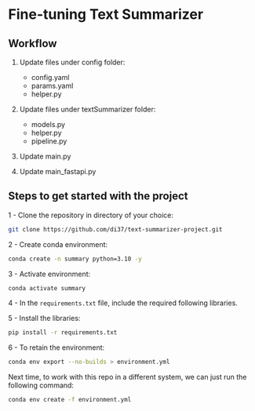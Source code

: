 # Fine-tuning Text Summarizer 

## Workflow

1. Update files under config folder:
   - config.yaml
   - params.yaml
   - helper.py

2. Update files under textSummarizer folder:
   - models.py
   - helper.py
   - pipeline.py

3. Update main.py
4. Update main_fastapi.py


## Steps to get started with the project

1 - Clone the repository in directory of your choice:
```bash
git clone https://github.com/di37/text-summarizer-project.git
```
2 - Create conda environment:
```bash
conda create -n summary python=3.10 -y
```
3 - Activate environment:
```bash
conda activate summary
```
4 - In the `requirements.txt` file, include the required following libraries.

5 - Install the libraries:
```bash
pip install -r requirements.txt
```

6 - To retain the environment:
```bash
conda env export --no-builds > environment.yml
```

Next time, to work with this repo in a different system, we can just run the following command:
```bash
conda env create -f environment.yml
```
